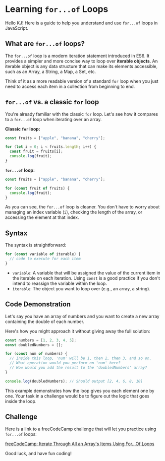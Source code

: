 
# Learning `for...of` Loops

Hello KJ! Here is a guide to help you understand and use `for...of` loops in JavaScript.

## What are `for...of` loops?

The `for...of` loop is a modern iteration statement introduced in ES6. It provides a simpler and more concise way to loop over **iterable objects**. An iterable object is any data structure that can make its elements accessible, such as an Array, a String, a Map, a Set, etc.

Think of it as a more readable version of a standard `for` loop when you just need to access each item in a collection from beginning to end.

## `for...of` vs. a classic `for` loop

You're already familiar with the classic `for` loop. Let's see how it compares to a `for...of` loop when iterating over an array.

**Classic `for` loop:**

```javascript
const fruits = ["apple", "banana", "cherry"];

for (let i = 0; i < fruits.length; i++) {
  const fruit = fruits[i];
  console.log(fruit);
}
```

**`for...of` loop:**

```javascript
const fruits = ["apple", "banana", "cherry"];

for (const fruit of fruits) {
  console.log(fruit);
}
```

As you can see, the `for...of` loop is cleaner. You don't have to worry about managing an index variable (`i`), checking the length of the array, or accessing the element at that index.

## Syntax

The syntax is straightforward:

```javascript
for (const variable of iterable) {
  // code to execute for each item
}
```

-   `variable`: A variable that will be assigned the value of the current item in the iterable on each iteration. Using `const` is a good practice if you don't intend to reassign the variable within the loop.
-   `iterable`: The object you want to loop over (e.g., an array, a string).

## Code Demonstration

Let's say you have an array of numbers and you want to create a new array containing the double of each number.

Here's how you might approach it without giving away the full solution:

```javascript
const numbers = [1, 2, 3, 4, 5];
const doubledNumbers = [];

for (const num of numbers) {
  // Inside this loop, 'num' will be 1, then 2, then 3, and so on.
  // What operation would you perform on 'num' here?
  // How would you add the result to the 'doubledNumbers' array?
}

console.log(doubledNumbers); // Should output [2, 4, 6, 8, 10]
```

This example demonstrates how the loop gives you each element one by one. Your task in a challenge would be to figure out the logic that goes inside the loop.

## Challenge

Here is a link to a freeCodeCamp challenge that will let you practice using `for...of` loops:

[freeCodeCamp: Iterate Through All an Array's Items Using For...Of Loops](https://www.freecodecamp.org/learn/javascript-algorithms-and-data-structures/es6/iterate-through-all-an-arrays-items-using-for...of-loops)

Good luck, and have fun coding!
